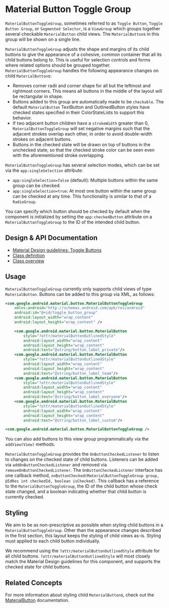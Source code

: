 <!--docs:
title: "Material Button Toggle Group"
layout: detail
section: components
excerpt: "A customizable button component with updated visual styles."
iconId: materialbuttontogglegroup
path: /catalog/material-button-toggle-group/
-->

# Material Button Toggle Group

`MaterialButtonToggleGroup`, sometimes referred to as `Toggle Button`, `Toggle
Button Group`, or `Segmented Selector`, is a `ViewGroup` which groups together
several checkable `MaterialButton` child views. The `MaterialButton`s in this
group will be shown on a single line.

`MaterialButtonToggleGroup` adjusts the shape and margins of its child buttons
to give the appearance of a cohesive, common container that all its child
buttons belong to. This is useful for selection controls and forms where related
options should be grouped together. `MaterialButtonToggleGroup` handles the
following appearance changes on child `MaterialButton`s:

-   Removes corner radii and corner shape for all but the leftmost and rightmost
    corners. This means all buttons in the middle of the layout will be
    rectangular in shape.
-   Buttons added to this group are automatically made to be `checkable`. The
    default `MaterialButton` TextButton and OutlinedButton styles have checked
    states specified in their ColorStateLists to support this behavior.
-   If two adjacent button children have a `strokeWidth` greater than 0,
    `MaterialButtonToggleGroup` will set negative margins such that the adjacent
    strokes overlap each other, in order to avoid double-width strokes on
    adjacent buttons.
-   Buttons in the checked state will be drawn on top of buttons in the
    unchecked state, so that the checked stroke color can be seen even with the
    aforementioned stroke overlapping.

`MaterialButtonToggleGroup` has several selection modes, which can be set via
the `app:singleSelection` attribute:

-   `app:singleSelection=false` (default): Multiple buttons within the same
    group can be checked.
-   `app:singleSelection=true`: At most one button within the same group can be
    checked at any time. This functionality is similar to that of a
    `RadioGroup`.

You can specify which button should be checked by default when the component is
initialized by setting the `app:checkedButton` attribute on a
`MaterialButtonToggleGroup` to the ID of the intended child button.

## Design & API Documentation

-   [Material Design guidelines: Toggle Buttons](https://material.io/go/design-buttons#toggle-button)
    <!--{: .icon-list-item.icon-list-item--spec }-->
-   [Class definition](https://github.com/material-components/material-components-android/tree/master/lib/java/com/google/android/material/button/MaterialButtonToggleGroup.java)
    <!--{: .icon-list-item.icon-list-item--link }-->
-   [Class overview](https://developer.android.com/reference/com/google/android/material/button/MaterialButtonToggleGroup)
    <!--{: .icon-list-item.icon-list-item--link }--> <!--{: .icon-list }-->

## Usage

`MaterialButtonToggleGroup` currently only supports child views of type
`MaterialButton`. Buttons can be added to this group via XML, as follows:

```xml
<com.google.android.material.button.MaterialButtonToggleGroup
    xmlns:android="http://schemas.android.com/apk/res/android"
    android:id="@+id/toggle_button_group"
    android:layout_width="wrap_content"
    android:layout_height="wrap_content" />

    <com.google.android.material.button.MaterialButton
        style="?attr/materialButtonOutlinedStyle"
        android:layout_width="wrap_content"
        android:layout_height="wrap_content"
        android:text="@string/button_label_private"/>
    <com.google.android.material.button.MaterialButton
        style="?attr/materialButtonOutlinedStyle"
        android:layout_width="wrap_content"
        android:layout_height="wrap_content"
        android:text="@string/button_label_team"/>
    <com.google.android.material.button.MaterialButton
        style="?attr/materialButtonOutlinedStyle"
        android:layout_width="wrap_content"
        android:layout_height="wrap_content"
        android:text="@string/button_label_everyone"/>
    <com.google.android.material.button.MaterialButton
        style="?attr/materialButtonOutlinedStyle"
        android:layout_width="wrap_content"
        android:layout_height="wrap_content"
        android:text="@string/button_label_custom"/>

<com.google.android.material.button.MaterialButtonToggleGroup />
```

You can also add buttons to this view group programmatically via the
`addView(View)` methods.

`MaterialButtonToggleGroup` provides the `OnButtonCheckedListener` to listen to
changes on the checked state of child buttons. Listeners can be added via
`addOnButtonCheckedListener` and removed via `removeOnButtonCheckedListener`.
The `OnButtonCheckedListener` interface has one callback method,
`onButtonChecked(MaterialButtonToggleGroup group, @IdRes int checkedId, boolean
isChecked)`. This callback has a reference to the `MaterialButtonToggleGroup`,
the ID of the child button whose check state changed, and a boolean indicating
whether that child button is currently checked.

## Styling

We aim to be as non-prescriptive as possible when styling child buttons in a
`MaterialButtonToggleGroup`. Other than the appearance changes described in the
first section, this layout keeps the styling of child views as-is. Styling must
applied to each child button individually.

We recommend using the `?attr/materialButtonOutlinedStyle` attribute for all
child buttons. `?attr/materialButtonOutlinedStyle` will most closely match the
Material Design guidelines for this component, and supports the checked state
for child buttons.

## Related Concepts

For more information about styling child `MaterialButton`s, check out the
[MaterialButton](MaterialButton.md) documentation.

